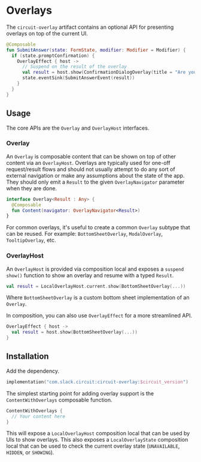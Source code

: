 Overlays
======

The `circuit-overlay` artifact contains an optional API for presenting overlays on top of the current UI.

```kotlin
@Composable
fun SubmitAnswer(state: FormState, modifier: Modifier = Modifier) {
  if (state.promptConfirmation) {
    OverlayEffect { host ->
      // Suspend on the result of the overlay
      val result = host.show(ConfirmationDialogOverlay(title = "Are you sure?"))
      state.eventSink(SubmitAnswerEvent(result))
    }
  }
}
```

## Usage

The core APIs are the `Overlay` and `OverlayHost` interfaces.

### Overlay

An `Overlay` is composable content that can be shown on top of other content via an `OverlayHost`. Overlays are typically used for one-off request/result flows and should not usually attempt to do any sort of external navigation or make any assumptions about the state of the app. They should only emit a `Result` to the given `OverlayNavigator` parameter when they are done.

```kotlin
interface Overlay<Result : Any> {
  @Composable
  fun Content(navigator: OverlayNavigator<Result>)
}
```

For common overlays, it's useful to create a common `Overlay` subtype that can be reused. For
example: `BottomSheetOverlay`, `ModalOverlay`, `TooltipOverlay`, etc.

### OverlayHost

An `OverlayHost` is provided via composition local and exposes a `suspend show()` function to show an overlay and resume with a typed `Result`.

```kotlin
val result = LocalOverlayHost.current.show(BottomSheetOverlay(...))
```

Where `BottomSheetOverlay` is a custom bottom sheet implementation of an `Overlay`.

In composition, you can also use `OverlayEffect` for a more streamlined API.

```kotlin
OverlayEffect { host ->
  val result = host.show(BottomSheetOverlay(...))
}
```

## Installation

Add the dependency.

```kotlin
implementation("com.slack.circuit:circuit-overlay:$circuit_version")
```

The simplest starting point for adding overlay support is the `ContentWithOverlays` composable function.

```kotlin
ContentWithOverlays {
  // Your content here
}
```

This will expose a `LocalOverlayHost` composition local that can be used by UIs to show overlays. This also exposes a `LocalOverlayState` composition local that can be used to check the current overlay state (`UNAVAILABLE`, `HIDDEN`, or `SHOWING`).
